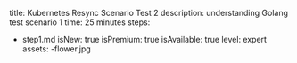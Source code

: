 title: Kubernetes Resync Scenario Test 2
description: understanding Golang test scenario 1
time: 25 minutes
steps:
  - step1.md
isNew: true
isPremium: true
isAvailable: true
level: expert
assets:
  -flower.jpg
